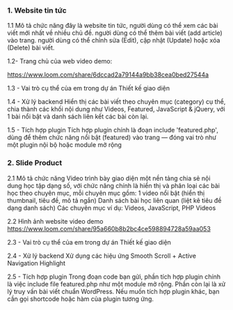 ### 1. Website tin tức

   1.1 Mô tả chức năng
   đây là website tin tức, người dùng có thể xem các bài viết mới nhất về nhiều chủ đề.
   người dùng có thể thêm bài viết (add article) vào trang.
   người dùng có thể chỉnh sửa (Edit), cập nhật (Update) hoặc xóa (Delete) bài viết.
   
   1.2- Trang chủ của web video demo:

   https://www.loom.com/share/6dccad2a79144a9bb38cea0bed27544a 

   1.3 - Vai trò cụ thể của em trong dự án
   Thiết kế giao diện

   1.4 -  Xử lý backend
   Hiển thị các bài viết theo chuyên mục (category) cụ thể, chia thành các khối nội dung như Videos, Featured, JavaScript & jQuery, với 1 bài nổi bật và danh sách liên kết các bài còn lại.
  
   1.5 - Tích hợp plugin
   Tích hợp plugin chính là đoạn include 'featured.php', dùng để thêm chức năng nổi bật (featured) vào trang — đóng vai trò như một plugin nội bộ hoặc module mở rộng


### 2. Slide Product 

   2.1 Mô tả chức năng
    Video trình bày giao diện một nền tảng chia sẻ nội dung học tập dạng số, với chức năng chính là hiển thị và phân loại các bài học theo chuyên mục, mỗi chuyên mục gồm:
    1 video nổi bật (hiển thị thumbnail, tiêu đề, mô tả ngắn)
    Danh sách bài học liên quan (liệt kê tiêu đề dạng danh sách)
    Các chuyên mục ví dụ: Videos, JavaScript, PHP Videos
   
   2.2 Hình ảnh website video demo
     https://www.loom.com/share/95a660b8b2bc4ce598894728a59aa053
  
   2.3 - Vai trò cụ thể của em trong dự án
    Thiết kế giao diện

   2.4 -  Xử lý backend
   Xử dụng các hiệu ứng Smooth Scroll + Active Navigation Highlight
   
   2.5 - Tích hợp plugin
    Trong đoạn code bạn gửi, phần tích hợp plugin chính là việc include file featured.php như một module mở rộng. Phần còn lại là xử lý truy vấn bài viết chuẩn WordPress. Nếu muốn tích hợp plugin khác, bạn cần 
    gọi shortcode hoặc hàm của plugin tương ứng.
